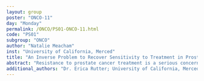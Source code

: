 ```yaml
---
layout: group
poster: "ONCO-11"
day: "Monday"
permalink: /ONCO/PS01-ONCO-11.html
code: "PS01"
subgroup: "ONCO"
author: "Natalie Meacham"
inst: "University of California, Merced"
title: "An Inverse Problem to Recover Sensitivity to Treatment in Prostate Cancer Tumors"
abstract: "Resistance to prostate cancer treatment is a serious concern in modern oncology due to the risk it poses for poor patient outcomes. A key facet of treatment resistance is that traditional therapies can select for resistant cells. Understanding the heterogeneity of sensitivity to treatment in heterogeneous tumors is key to predicting and delaying the time to treatment resistance. We construct a novel random differential equation (RDE) model that incorporates sensitivity to treatment, then use inverse problem methods to recover the distribution of sensitive and resistant cells from noisy simulated data. We use the Akaike Information Criteria (AIC) to pinpoint the optimal mesh for the recovered distribution, which can help optimize individual treatment plans."
additional_authors: "Dr. Erica Rutter; University of California, Merced"
---
```

